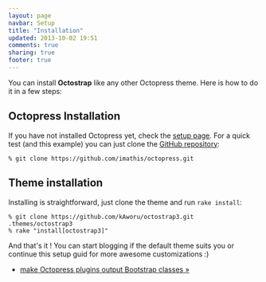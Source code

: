 ```yaml
---
layout: page
navbar: Setup
title: "Installation"
updated: 2013-10-02 19:51
comments: true
sharing: true
footer: true
---
```


You can install **Octostrap** like any other Octopress theme. Here is how to do it in a few steps:

<h2>Octopress Installation</h2>

If you have not installed Octopress yet, check the
[setup page](http://octopress.org/docs/setup/). For a quick test (and this
example) you can just clone the
[GitHub repository](https://github.com/imathis/octopress):

    % git clone https://github.com/imathis/octopress.git

<h2>Theme installation</h2>

Installing is straightforward, just clone the theme and run `rake install`:

    % git clone https://github.com/kAworu/octostrap3.git .themes/octostrap3
    % rake "install[octostrap3]"

And that's it ! You can start blogging if the default theme suits you or
continue this setup guid for more awesome customizations :)

<ul class="pager">
    <li class="next"><a href="{{ root_url }}/setup/octopatch">make Octopress plugins output Bootstrap classes &raquo;</a></li>
</ul>

